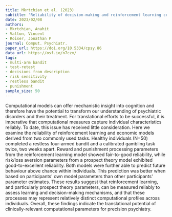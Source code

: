 ```yaml
---
title: Mkrtchian et al. (2023)
subtitle: 'Reliability of decision-making and reinforcement learning computational parameters'
date: 2023/02/08
authors:
- Mkrtchian, Anahit
- Valton, Vincent
- Roiser, Jonathan P
journal: Comput. Psychiatr.
paper_url: https://doi.org/10.5334/cpsy.86
data_url: https://osf.io/n7czx/
tags:
- multi-arm bandit
- test-retest
- decisions from description
- risk sensitivity
- restless bandit
- punishment
sample_size: 50
---
```


Computational models can offer mechanistic insight into cognition and therefore have the potential to transform our understanding of psychiatric disorders and their treatment. For translational efforts to be successful, it is imperative that computational measures capture individual characteristics reliably. To date, this issue has received little consideration. Here we examine the reliability of reinforcement learning and economic models derived from two commonly used tasks. Healthy individuals (N=50) completed a restless four-armed bandit and a calibrated gambling task twice, two weeks apart. Reward and punishment processing parameters from the reinforcement learning model showed fair-to-good reliability, while risk/loss aversion parameters from a prospect theory model exhibited good-to-excellent reliability. Both models were further able to predict future behaviour above chance within individuals. This prediction was better when based on participants' own model parameters than other participants' parameter estimates. These results suggest that reinforcement learning, and particularly prospect theory parameters, can be measured reliably to assess learning and decision-making mechanisms, and that these processes may represent relatively distinct computational profiles across individuals. Overall, these findings indicate the translational potential of clinically-relevant computational parameters for precision psychiatry.
